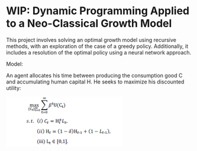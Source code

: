 # WIP: Dynamic Programming Applied to a Neo-Classical Growth Model

This project involves solving an optimal growth model using recursive methods, with an exploration of the case of a greedy policy. Additionally, it includes a resolution of the optimal policy using a neural network approach.

Model:

An agent allocates his time between producing the consumption good C and accumulating human capital H.
He seeks to maximize his discounted utility:

![Model](images/problem.png)
